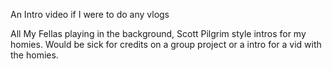 An Intro video if I were to do any vlogs

All My Fellas playing in the background, Scott Pilgrim style intros for my homies. Would be sick for credits on a group project or a intro for a vid with the homies.

